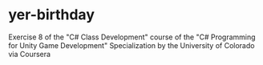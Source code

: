 # yer-birthday
Exercise 8 of the "C# Class Development" course of the "C# Programming for Unity Game Development" Specialization by the University of Colorado via Coursera
